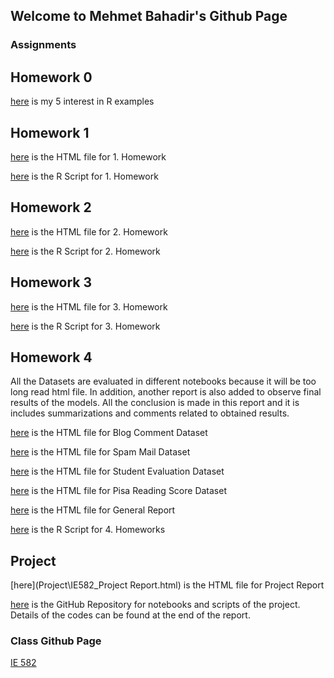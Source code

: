 ## Welcome to Mehmet Bahadir's Github Page


### Assignments



## Homework 0

[here](files\example_homework_0.html) is my 5 interest in R examples 

## Homework 1

[here](Homework1\Homework_1.html) is the HTML file for 1. Homework

[here](Homework1\Homework_1.r) is the R Script for 1. Homework

## Homework 2 

[here](Homework2\Homework_2.html) is the HTML file for 2. Homework

[here](Homework2\Homework_2.r) is the R Script for 2. Homework


## Homework 3

[here](Homework3\Homework3.html) is the HTML file for 3. Homework

[here](Homework3\Homework3.r) is the R Script for 3. Homework

## Homework 4

All the Datasets are evaluated in different notebooks because it will be too long read html file. In addition, 
another report is also added to observe final results of the models. All the conclusion is made in this report and 
it is includes summarizations and comments related to obtained results.

[here](Homework4\Homework4_Blog_Comment_Dataset.html) is the HTML file for Blog Comment Dataset 

[here](Homework4\Homework4_Spam_Mail_Dataset.html) is the HTML file for Spam Mail Dataset

[here](Homework4\Homework4_Student_Evaluation.html) is the HTML file for Student Evaluation Dataset 

[here](Homework4\Homework4_Pisa_Reading_Score.html) is the HTML file for Pisa Reading Score Dataset 

[here](Homework4\General_Report.html) is the HTML file for General Report

[here](Homework4\Homework4.R) is the R Script for 4. Homeworks

## Project

[here](Project\IE582_Project Report.html) is the HTML file for Project Report

[here](https://github.com/mbahadir/582project_files) is the GitHub Repository for notebooks and scripts of the project. 
Details of the codes can be found at the end of the report. 



### Class Github Page

[IE 582](https://github.com/BU-IE-582)
